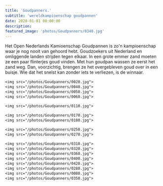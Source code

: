 ```yaml
---
title: 'Goudpanners.'
subtitle: 'wereldkampioenschap goudpannen'
date: 2020-01-01 00:00:00
description: 
featured_image: 'photos/Goudpanners/0340.jpg'
---
```



Het Open Nederlands Kamioenschap Goudpannen is zo'n kampioenschap waar
je nog nooit van gehoord hebt. Goudzoekers uit Nederland en omliggende
landen strijden tegen elkaar. In een grote emmer zand moeten ze een
paar flinterjes goud vinden. Met hun goudpan wassen ze eerst het zand weg.
Dan, voorzichtig,  brengen ze het overgebleven goud over in een
buisje. Wie dat het snelst kan zonder iets te verliezen, is de winnaar.


<div class="gallery" data-columns="3">

    <img src="/photos/Goudpanners/0020.jpg">
    <img src="/photos/Goudpanners/0040.jpg">
    <img src="/photos/Goudpanners/0050.jpg">
    <img src="/photos/Goudpanners/0060.jpg">
<!--    <img src="/photos/Goudpanners/0090.jpg"> -->
<!--    <img src="/photos/Goudpanners/0100.jpg"> -->
    <img src="/photos/Goudpanners/0110.jpg">
<!--    <img src="/photos/Goudpanners/0140.jpg"> -->
    <img src="/photos/Goudpanners/0170.jpg">
    <img src="/photos/Goudpanners/0180.jpg">
<!--    <img src="/photos/Goudpanners/0190.jpg"> -->
<!--    <img src="/photos/Goudpanners/0210.jpg"> -->
    <img src="/photos/Goudpanners/0250.jpg">
    <img src="/photos/Goudpanners/0270.jpg">
<!--    <img src="/photos/Goudpanners/0300.jpg"> -->
    <img src="/photos/Goudpanners/0310.jpg">
    <img src="/photos/Goudpanners/0320.jpg">
    <img src="/photos/Goudpanners/0360.jpg">
    <img src="/photos/Goudpanners/0400.jpg">
    <img src="/photos/Goudpanners/0420.jpg">
    <img src="/photos/Goudpanners/0280.jpg">
    <img src="/photos/Goudpanners/0080.jpg">
    <img src="/photos/Goudpanners/0350.jpg">

</div>
